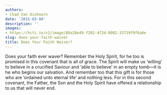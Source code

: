 ```yaml
---
authors:
- Chad Van Dixhoorn
date: '2015-03-08'
description: ''
images:
- https://hcti.io/v1/image/88a28e49-f202-4f2d-8082-33739f9f6a6e
slug: does-your-faith-waiver
title: Does Your Faith Waiver?
---
```


Does your faith ever waver? Remember the Holy Spirit, for he too is promised in this covenant that is all of grace. The Spirit will make us ‘willing’ to believe in a crucified Saviour and ‘able to believe’ in an empty tomb—it is he who begins our salvation. And remember too that this gift is for those who are ‘ordained unto eternal life’ and nothing less. For in this second covenant, the Father, the Son and the Holy Spirit have offered a relationship to us that will never end.